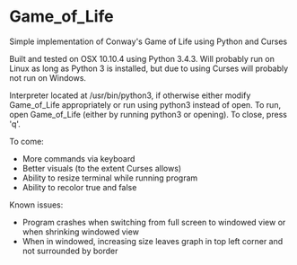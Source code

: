 # Game_of_Life
Simple implementation of Conway's Game of Life using Python and Curses

Built and tested on OSX 10.10.4 using Python 3.4.3.
Will probably run on Linux as long as Python 3 is installed, but due to using Curses will probably not run on Windows.

Interpreter located at /usr/bin/python3, if otherwise either modify Game_of_Life appropriately
or run using python3 instead of open.
To run, open Game_of_Life (either by running python3 or opening).
To close, press 'q'.

To come:
- More commands via keyboard
- Better visuals (to the extent Curses allows)
- Ability to resize terminal while running program
- Ability to recolor true and false

Known issues:
- Program crashes when switching from full screen to windowed view or when shrinking windowed view
- When in windowed, increasing size leaves graph in top left corner and not surrounded by border
